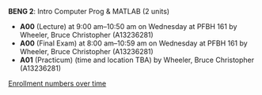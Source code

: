 **BENG 2**: Intro Computer Prog & MATLAB (2 units)

- **A00** (Lecture) at 9:00 am–10:50 am on Wednesday at PFBH 161 by Wheeler, Bruce Christopher (A13236281)
- **A00** (Final Exam) at 8:00 am–10:59 am on Wednesday at PFBH 161 by Wheeler, Bruce Christopher (A13236281)
- **A01** (Practicum) (time and location TBA) by Wheeler, Bruce Christopher (A13236281)

[Enrollment numbers over time](./BENG2.tsv)
